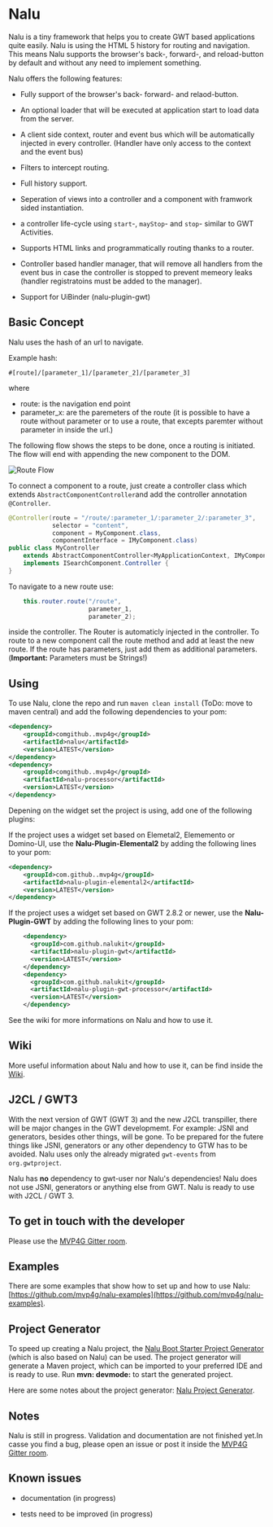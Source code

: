 # Nalu
Nalu is a tiny framework that helps you to create GWT based applications quite easily. Nalu is using the HTML 5 history for routing and navigation. This means Nalu supports the browser's back-, forward-, and reload-button by default and without any need to implement something.


Nalu offers the following features:

* Fully support of the browser's back- forward- and relaod-button.

* An optional loader that will be executed at application start to load data from the server.

* A client side context, router and event bus which will be automatically injected in every controller. (Handler have only access to the context and the event bus)

* Filters to intercept routing.

* Full history support.

* Seperation of views into a controller and a component with framwork sided instantiation.

* a controller life-cycle using ```start```-, ```mayStop```- and ```stop```- similar to GWT Activities.

* Supports HTML links and programmatically routing thanks to a router.

* Controller based handler manager, that will remove all handlers from the event bus in case the controller is stopped to prevent memeory leaks (handler registratoins must be added to the manager).

* Support for UiBinder (nalu-plugin-gwt)

## Basic Concept
Nalu uses the hash of an url to navigate.

Example hash:
```
#[route]/[parameter_1]/[parameter_2]/[parameter_3]
```

where
* route: is the navigation end point
* parameter_x: are the paremeters of the route (it is possible to have a route without parameter or to use a route, that excepts paremter without parameter in inside the url.)

The following flow shows the steps to be done, once a routing is initiated. The flow will end with appending the new component to the DOM.

![Route Flow](https://github.com/mvp4g/nalu-parent/blob/master/etc/images/routeFlow.png)

To connect a component to a route, just create a controller class which extends ```AbstractComponentController```and add the controller annotation ```@Controller```.

```JAVA
@Controller(route = "/route/:parameter_1/:parameter_2/:parameter_3",
            selector = "content",
            component = MyComponent.class,
            componentInterface = IMyComponent.class)
public class MyController
    extends AbstractComponentController<MyApplicationContext, IMyComponent, HTMLElement>
    implements ISearchComponent.Controller {
}
```

To navigate to a new route use:
```JAVA
    this.router.route("/route",
                      parameter_1,
                      parameter_2);
```
inside the controller.
The Router is automaticly injected in the controller. To route to a new component call the route method and add at least the new route. If the route has parameters, just add them as additional parameters. (**Important:** Parameters must be Strings!)

## Using
To use Nalu, clone the repo and run ```maven clean install``` (ToDo: move to maven central) and add the following dependencies to your pom:

```XML
<dependency>
    <groupId>comgithub..mvp4g</groupId>
    <artifactId>nalu</artifactId>
    <version>LATEST</version>
</dependency>
<dependency>
    <groupId>comgithub..mvp4g</groupId>
    <artifactId>nalu-processor</artifactId>
    <version>LATEST</version>
</dependency>
```

Depening on the widget set the project is using, add one of the following plugins:

If the project uses a widget set based on Elemetal2, Elememento or Domino-UI, use the **Nalu-Plugin-Elemental2** by adding the following lines to your pom:

```XML
<dependency>
    <groupId>com.github..mvp4g</groupId>
    <artifactId>nalu-plugin-elemental2</artifactId>
    <version>LATEST</version>
</dependency>
```

If the project uses a widget set based on GWT 2.8.2 or newer, use the **Nalu-Plugin-GWT** by adding the following lines to your pom:

```XML
    <dependency>
      <groupId>com.github.nalukit</groupId>
      <artifactId>nalu-plugin-gwt</artifactId>
      <version>LATEST</version>
    </dependency>
    <dependency>
      <groupId>com.github.nalukit</groupId>
      <artifactId>nalu-plugin-gwt-processor</artifactId>
      <version>LATEST</version>
    </dependency>
```


See the wiki for more informations on Nalu and how to use it.

## Wiki
More useful information about Nalu and how to use it, can be find inside the [Wiki](https://github.com/mvp4g/nalu/wiki).

## J2CL / GWT3
With the next version of GWT (GWT 3) and the new J2CL transpiller, there will be major changes in the GWT developmemt. For example: JSNI and generators, besides other things, will be gone. To be prepared for the futere things like JSNI, generators or any other dependency to GTW has to be avoided. Nalu uses only the already migrated ```gwt-events``` from ```org.gwtproject```.

Nalu has **no** dependency to gwt-user nor Nalu's dependencies! Nalu does not use JSNI, generators or anything else from GWT. Nalu is ready to use with J2CL / GWT 3.

## To get in touch with the developer
Please use the [MVP4G Gitter room](https://gitter.im/mvp4g/mvp4g).

## Examples
There are some examples that show how to set up and how to use Nalu: [https://github.com/mvp4g/nalu-examples](https://github.com/mvp4g/nalu-examples).

## Project Generator
To speed up creating a Nalu project, the [Nalu Boot Starter Project Generator](http://www.mvp4g.org/gwt-boot-starter-nalu/GwtBootStarterNalu.html) (which is also based on Nalu) can be used. The project generator will generate a Maven project, which can be imported to your preferred IDE and is ready to use. Run **mvn: devmode:** to start the generated project.

Here are some notes about the project generator: [Nalu Project Generator](https://github.com/mvp4g/gwt-boot-starter-nalu).


## Notes
Nalu is still in progress. Validation and documentation are not finished yet.In casse you find a bug, please open an issue or post it inside the [MVP4G Gitter room](https://gitter.im/mvp4g/mvp4g).

## Known issues

* documentation (in progress)

* tests need to be improved (in progress)
